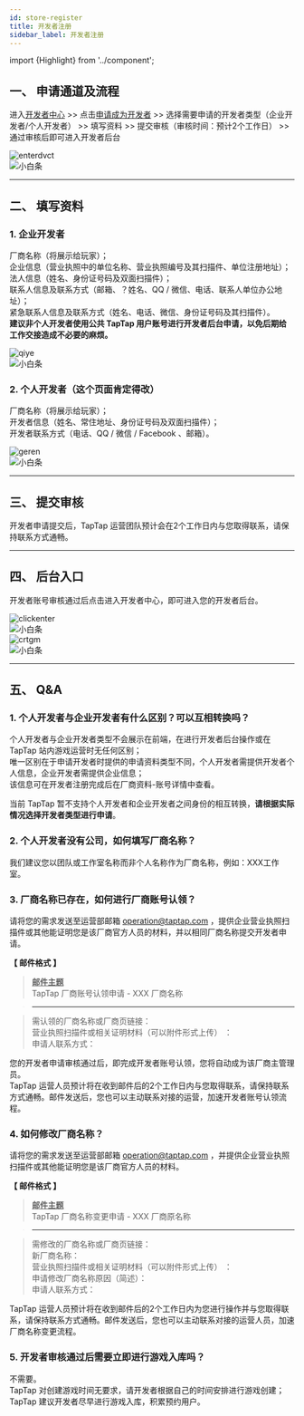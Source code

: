 ```yaml
---
id: store-register
title: 开发者注册
sidebar_label: 开发者注册
---
```


import {Highlight} from '../component';

## **一、 申请通道及流程**  

进入[开发者中心](https://www.taptap.com/developer) >>  点击[申请成为开发者](https://www.taptap.com/developer/apply)  >>  选择需要申请的开发者类型（企业开发者/个人开发者）  >>  填写资料  >>  提交审核（审核时间：预计2个工作日）  >>  通过审核后即可进入开发者后台  

![enterdvct](https://img.tapimg.com/market/images/77dd91f8ad3f5a51b78ce9b079f38eae.png)  
![小白条](https://img.tapimg.com/market/images/c53d78b9b120276b53f82aebb0d01537.png)   

---

## **二、 填写资料**  

### **1. 企业开发者**  

厂商名称（将展示给玩家）；  
企业信息（营业执照中的单位名称、营业执照编号及其扫描件、单位注册地址）；  
法人信息（姓名、身份证号码及双面扫描件）；  
联系人信息及联系方式（邮箱、？姓名、QQ / 微信、电话、联系人单位办公地址）；  
紧急联系人信息及联系方式（姓名、电话、微信、身份证号码及其扫描件）。  
**建议非个人开发者使用公共 TapTap 用户账号进行开发者后台申请，以免后期给工作交接造成不必要的麻烦。**  

![qiye](https://img.tapimg.com/market/images/d40f1830a9d9f720e6aa9ffcc9703f67.png)  
![小白条](https://img.tapimg.com/market/images/c53d78b9b120276b53f82aebb0d01537.png)   


### **2. 个人开发者（这个页面肯定得改）**  

厂商名称（将展示给玩家）；  
开发者信息（姓名、常住地址、身份证号码及双面扫描件）；  
开发者联系方式（电话、QQ / 微信 / Facebook 、邮箱）。  

![geren](https://img.tapimg.com/market/images/9d83ba62c2d470a3613eb9674b4f7ab2.png)  
![小白条](https://img.tapimg.com/market/images/c53d78b9b120276b53f82aebb0d01537.png)   

---

## **三、 提交审核**  

开发者申请提交后，TapTap 运营团队预计会在2个工作日内与您取得联系，请保持联系方式通畅。  

---

## **四、 后台入口**  

开发者账号审核通过后点击<Highlight color='#00b9c8'>进入开发者中心</Highlight>，即可进入您的开发者后台。  

![clickenter](https://img.tapimg.com/market/images/d78d4d0cf148b23d2d8d0a7ca58db6e5.png)  
![小白条](https://img.tapimg.com/market/images/c53d78b9b120276b53f82aebb0d01537.png)   
![crtgm](https://img.tapimg.com/market/images/b270d5f889411b9c793dcf5f0e815331.png)   
![小白条](https://img.tapimg.com/market/images/c53d78b9b120276b53f82aebb0d01537.png)   

---

## **五、 Q&A**  
### **1. 个人开发者与企业开发者有什么区别？可以互相转换吗？**  
个人开发者与企业开发者类型不会展示在前端，在进行开发者后台操作或在 TapTap 站内游戏运营时无任何区别；  
唯一区别在于申请开发者时提供的申请资料类型不同，个人开发者需提供开发者个人信息，企业开发者需提供企业信息；  
该信息可在开发者注册完成后在厂商资料-账号详情中查看。  

当前 TapTap 暂不支持个人开发者和企业开发者之间身份的相互转换，**请根据实际情况选择开发者类型进行申请**。  

### **2. 个人开发者没有公司，如何填写厂商名称？**  
我们建议您以团队或工作室名称而非个人名称作为厂商名称，例如：XXX工作室。

### **3. 厂商名称已存在，如何进行厂商账号认领？**
请将您的需求发送至运营部邮箱 [operation@taptap.com](mailto:operation@taptap.com)  ，提供企业营业执照扫描件或其他能证明您是该厂商官方人员的材料，并以相同厂商名称提交开发者申请。

**【 邮件格式 】**  
> **<u>邮件主题</u>**  
> TapTap 厂商账号认领申请  -  XXX 厂商名称  

> ---  

> 需认领的厂商名称或厂商页链接：  
> 营业执照扫描件或相关证明材料<Highlight color='#A0A0A0'>（可以附件形式上传）</Highlight> ：  
> 申请人联系方式：  

您的开发者申请审核通过后，即完成开发者账号认领，您将自动成为该厂商主管理员。  
 TapTap 运营人员预计将在收到邮件后的2个工作日内与您取得联系，请保持联系方式通畅。邮件发送后，您也可以主动联系对接的运营，加速开发者账号认领流程。  

### **4. 如何修改厂商名称？**  

请将您的需求发送至运营部邮箱 [operation@taptap.com](mailto:operation@taptap.com)  ，并提供企业营业执照扫描件或其他能证明您是该厂商官方人员的材料。  

**【 邮件格式 】**  
> **<u>邮件主题</u>**  
> TapTap 厂商名称变更申请  -  XXX 厂商原名称  

> ---  

> 需修改的厂商名称或厂商页链接：  
> 新厂商名称：  
> 营业执照扫描件或相关证明材料<Highlight color='#A0A0A0'>（可以附件形式上传）</Highlight> ：  
> 申请修改厂商名称原因<Highlight color='#A0A0A0'>（简述）</Highlight>：  
> 申请人联系方式：

 TapTap 运营人员预计将在收到邮件后的2个工作日内为您进行操作并与您取得联系，请保持联系方式通畅。邮件发送后，您也可以主动联系对接的运营人员，加速厂商名称变更流程。  

### **5. 开发者审核通过后需要立即进行游戏入库吗？**  
不需要。  
TapTap 对创建游戏时间无要求，请开发者根据自己的时间安排进行游戏创建；TapTap 建议开发者尽早进行游戏入库，积累预约用户。
